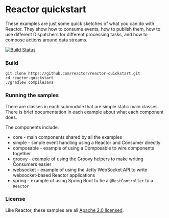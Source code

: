 # Reactor quickstart

These examples are just some quick sketches of what you can do with Reactor. They show how to consume events, how to publish them, how to use different Dispatchers for different processing tasks, and how to compose actions around data streams.

[![Build Status](https://drone.io/github.com/reactor/reactor-quickstart/status.png)](https://drone.io/github.com/reactor/reactor-quickstart/latest)

### Build

    git clone https://github.com/reactor/reactor-quickstart.git
    cd reactor-quickstart
    ./gradlew compileJava

### Running the samples

There are classes in each submodule that are simple static main classes. There is brief documentation in each example about what each component does.

The components include:

* core - main components shared by all the examples
* simple - simple event handling using a Reactor and Consumer directly
* composable - example of using a Composable to wire components together
* groovy - example of using the Groovy helpers to make writing Consumers easier
* websocket - example of using the Jetty WebSocket API to write websocket-based Reactor applications
* spring - example of using Spring Boot to tie a `@RestController` to a `Reactor`

### License

Like Reactor, these samples are all [Apache 2.0 licensed](http://www.apache.org/licenses/LICENSE-2.0.html).
